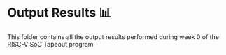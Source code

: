 # Output Results 📊
This folder contains all the output results performed during week 0 of the RISC-V SoC Tapeout program
